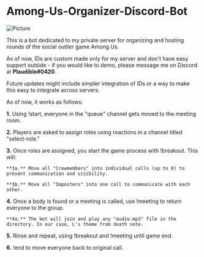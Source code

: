 # Among-Us-Organizer-Discord-Bot
![Picture](https://i.imgur.com/hyOY9VN.png)

This is a bot dedicated to my private server for organizing and hosting rounds of the social outlier game Among Us.

As of now, IDs are custom made only for my server and don't have easy support outside - if you would like to demo,
please message me on Discord at **Plaudible#0420**. 

Future updates might include simpler integration of IDs or a way to make this easy to integrate across servers.

As of now, it works as follows:

**1.** Using !start, everyone in the "queue" channel gets moved to the meeting room.

**2.** Players are asked to assign roles using reactions in a channel titled "select-role."

**3.** Once roles are assigned, you start the game process with !breakout. This will:

    **3a.** Move all "Crewmembers" into individual calls (up to 8) to prevent communication and visibility.
    
    **3b.** Move all "Imposters" into one call to communicate with each other.
    
**4.** Once a body is found or a meeting is called, use !meeting to return everyone to the group.

    **4a.** The bot will join and play any "audio.mp3" file in the directory. In our case, L's theme from death note.
    
**5.** Rinse and repeat, using !breakout and !meeting until game end.

**6.** !end to move everyone back to original call.
